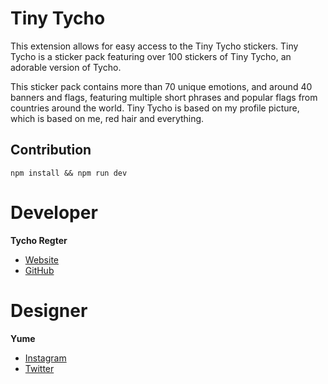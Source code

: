 # Tiny Tycho

This extension allows for easy access to the Tiny Tycho stickers. Tiny Tycho is a sticker pack featuring over 100 stickers of Tiny Tycho, an adorable version of Tycho.

This sticker pack contains more than 70 unique emotions, and around 40 banners and flags, featuring multiple short phrases and popular flags from countries around the world. Tiny Tycho is based on my profile picture, which is based on me, red hair and everything.

## Contribution

`npm install && npm run dev`

# Developer

**Tycho Regter**

- [Website](https://orangebyte.io/)
- [GitHub](https://github.com/tychoregter)

# Designer

**Yume**

- [Instagram](https://www.instagram.com/yume_drawing0/)
- [Twitter](https://x.com/Yume_drawing0)
